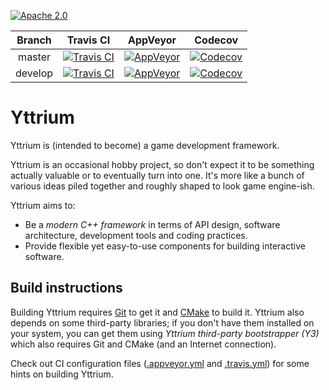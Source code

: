[![Apache 2.0](https://img.shields.io/badge/License-Apache%202.0-blue.svg)](LICENSE)

| Branch | Travis CI | AppVeyor | Codecov |
|:------:|:---------:|:--------:|:-------:|
| master | [![Travis CI](https://travis-ci.org/blagodarin/yttrium.svg?branch=master)](https://travis-ci.org/blagodarin/yttrium) | [![AppVeyor](https://ci.appveyor.com/api/projects/status/v3pco3lbvp2y4r9b/branch/master?svg=true)](https://ci.appveyor.com/project/blagodarin/yttrium/branch/master) | [![Codecov](https://codecov.io/gh/blagodarin/yttrium/branch/master/graph/badge.svg)](https://codecov.io/gh/blagodarin/yttrium/branch/master) |
| develop | [![Travis CI](https://travis-ci.org/blagodarin/yttrium.svg?branch=develop)](https://travis-ci.org/blagodarin/yttrium) | [![AppVeyor](https://ci.appveyor.com/api/projects/status/v3pco3lbvp2y4r9b/branch/develop?svg=true)](https://ci.appveyor.com/project/blagodarin/yttrium/branch/develop) | [![Codecov](https://codecov.io/gh/blagodarin/yttrium/branch/develop/graph/badge.svg)](https://codecov.io/gh/blagodarin/yttrium/branch/develop) |


# Yttrium

Yttrium is (intended to become) a game development framework.

Yttrium is an occasional hobby project, so don't expect it to be something
actually valuable or to eventually turn into one. It's more like a bunch of
various ideas piled together and roughly shaped to look game engine-ish.

Yttrium aims to:
* Be a *modern C++ framework* in terms of API design, software architecture,
  development tools and coding practices.
* Provide flexible yet easy-to-use components for building interactive software.


## Build instructions

Building Yttrium requires [Git](https://git-scm.com/downloads/) to get it and
[CMake](https://cmake.org/download/) to build it. Yttrium also depends on some
third-party libraries; if you don't have them installed on your system, you can
get them using *Yttrium third-party bootstrapper (Y3)* which also requires Git
and CMake (and an Internet connection).

Check out CI configuration files ([.appveyor.yml](.appveyor.yml) and
[.travis.yml](.travis.yml)) for some hints on building Yttrium.
